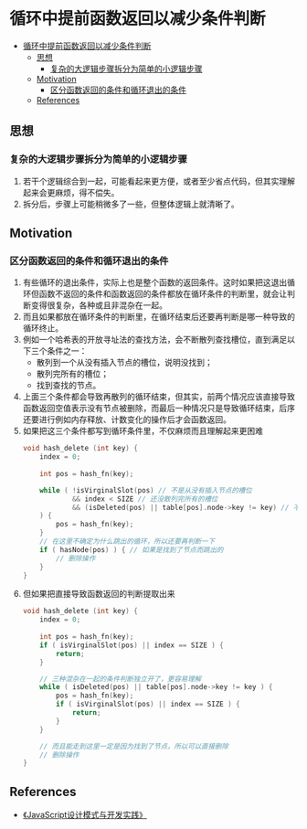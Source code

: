 # 循环中提前函数返回以减少条件判断


<!-- TOC -->

- [循环中提前函数返回以减少条件判断](#循环中提前函数返回以减少条件判断)
    - [思想](#思想)
        - [复杂的大逻辑步骤拆分为简单的小逻辑步骤](#复杂的大逻辑步骤拆分为简单的小逻辑步骤)
    - [Motivation](#motivation)
        - [区分函数返回的条件和循环退出的条件](#区分函数返回的条件和循环退出的条件)
    - [References](#references)

<!-- /TOC -->


## 思想
### 复杂的大逻辑步骤拆分为简单的小逻辑步骤
1. 若干个逻辑综合到一起，可能看起来更方便，或者至少省点代码，但其实理解起来会更麻烦，得不偿失。
2. 拆分后，步骤上可能稍微多了一些，但整体逻辑上就清晰了。


## Motivation
### 区分函数返回的条件和循环退出的条件
1. 有些循环的退出条件，实际上也是整个函数的返回条件。这时如果把这退出循环但函数不返回的条件和函数返回的条件都放在循环条件的判断里，就会让判断变得很复杂，各种或且非混杂在一起。
2. 而且如果都放在循环条件的判断里，在循环结束后还要再判断是哪一种导致的循环终止。
3. 例如一个哈希表的开放寻址法的查找方法，会不断散列查找槽位，直到满足以下三个条件之一：
    * 散列到一个从没有插入节点的槽位，说明没找到；
    * 散列完所有的槽位；
    * 找到查找的节点。
4. 上面三个条件都会导致再散列的循环结束，但其实，前两个情况应该直接导致函数返回空值表示没有节点被删除，而最后一种情况只是导致循环结束，后序还要进行例如内存释放、计数变化的操作后才会函数返回。
5. 如果把这三个条件都写到循环条件里，不仅麻烦而且理解起来更困难
    ```cpp
    void hash_delete (int key) {
        index = 0;
        
        int pos = hash_fn(key);

        while ( !isVirginalSlot(pos) // 不是从没有插入节点的槽位
                && index < SIZE // 还没散列完所有的槽位
                && (isDeleted(pos) || table[pos].node->key != key) // 不是要找的节点 
        ) {
            pos = hash_fn(key);
        }
        // 在这里不确定为什么跳出的循环，所以还要再判断一下
        if ( hasNode(pos) ) { // 如果是找到了节点而跳出的
            // 删除操作
        }
    }
    ```
6. 但如果把直接导致函数返回的判断提取出来
    ```cpp
    void hash_delete (int key) {
        index = 0;
        
        int pos = hash_fn(key);
        if ( isVirginalSlot(pos) || index == SIZE ) {
            return;
        }

        // 三种混杂在一起的条件判断独立开了，更容易理解
        while ( isDeleted(pos) || table[pos].node->key != key ) {
            pos = hash_fn(key);
            if ( isVirginalSlot(pos) || index == SIZE ) {
                return;
            }
        }

        // 而且能走到这里一定是因为找到了节点，所以可以直接删除
        // 删除操作
    }
    ```


## References
* [《JavaScript设计模式与开发实践》](https://book.douban.com/subject/26382780/)
